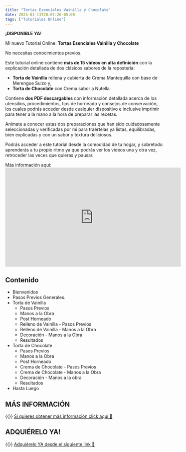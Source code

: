 ```yaml
---
title: "Tortas Esenciales Vainilla y Chocolate"
date: 2024-01-11T20:07:26-05:00
tags: ["Tutoriales Online"]
---
```

**¡DISPONIBLE YA!**

Mi nuevo Tutorial Online: **Tortas Esenciales Vainilla y Chocolate**

No necesitas conocimientos previos.

Este tutorial online contiene **más de 15 videos en alta definición** con la explicación detallada de dos clásicos sabores de la repostería:
 + **Torta de Vainilla** rellena y cubierta de Crema Mantequilla con base de Merengue Suizo y,
 + **Torta de Chocolate** con Crema sabor a Nutella.

Contiene **dos PDF descargables** con información detallada acerca de los utensilios, procedimientos, tips de horneado y consejos de conservación, los cuales podrás acceder desde cualquier dispositivo e inclusive imprimir para tener a la mano a la hora de preparar las recetas.

Anímate a conocer estas dos preparaciones que han sido cuidadosamente seleccionadas y verificadas por mi para traértelas ya listas, equilibradas, bien explicadas y con un sabor y textura deliciosos. 

Podrás acceder a este tutorial desde la comodidad de tu hogar, y sobretodo aprenderás a tu propio ritmo ya que podrás ver los videos una y otra vez, retroceder las veces que quieras y pausar. 

Más información aquí: <iframe width="560" height="315" src="https://www.youtube.com/embed/BaBFeswxBeY?si=PdShfyr3yr0Efc-M" title="YouTube video player" frameborder="0" allow="accelerometer; autoplay; clipboard-write; encrypted-media; gyroscope; picture-in-picture; web-share" allowfullscreen></iframe>

## Contenido

 + Bienvenidos
 + Pasos Previos Generales.
 + Torta de Vainilla
   + Pasos Previos
   + Manos a la Obra
   + Post Horneado
   + Relleno de Vainilla - Pasos Previos 
   + Relleno de Vainilla - Manos a la Obra
   + Decoración - Manos a la Obra
   + Resultados
+ Torta de Chocolate
  + Pasos Previos
  + Manos a la Obra
  + Post Horneado
  + Crema de Chocolate - Pasos Previos
  + Crema de Chocolate - Manos a la Obra
  + Decoración - Manos a la obra
  + Resultados
+ Hasta Luego

## MÁS INFORMACIÓN

{{<icon class="fa fa-hand-o-right">}}&nbsp;[Si quieres obtener más información click aquí 🍰](https://andreinar.hotmart.host/pagina-de-ventas-0db41a32-88f9-480c-a7ea-a3c1cdbac810)

## ADQUIÉRELO YA!

{{<icon class="fa fa-hand-o-right">}}&nbsp;[Adquiérelo YA desde el siguiente link 🍰](https://pay.hotmart.com/F83396049C)

